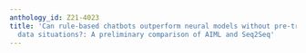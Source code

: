 ```yaml
---
anthology_id: Z21-4023
title: 'Can rule-based chatbots outperform neural models without pre-training in small
  data situations?: A preliminary comparison of AIML and Seq2Seq'
---
```

